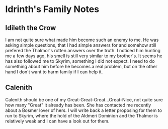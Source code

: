 # Idrinth's Family Notes

## Idileth the Crow

I am not quite sure what made him become such an enemy to me. He was asking simple questions, that I had simple answers for and somehow still prefered the Thalmor's rotten answers over the truth. I noticed him hunting me a few days ago, his smell is still very similar to my brother's.
It seems he has also followed me to Skyrim, something I did not expect. I need to do something about him before he becomes a real  problem, but on the other hand I don't want to harm family if I can help it.

## Calenith

Calenith should be one of my Great-Great-Great...Great-Nice, not quite sure how many "Great" it already has been. She has contacted me recently about a Bosmer lover of hers. I will write back a letter proposing for them to run to Skyrim, where the hold of the Aldmeri Dominion and the Thalmor is relatively weak and I can have a look out for them.
